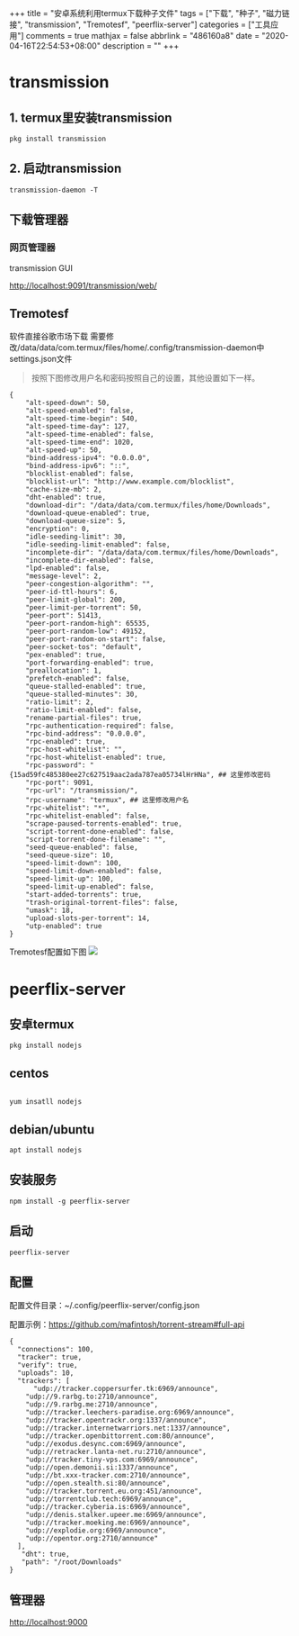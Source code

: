 +++
title = "安卓系统利用termux下载种子文件"
tags = ["下载", "种子", "磁力链接", "transmission", "Tremotesf", "peerflix-server"]
categories = ["工具应用"]
comments = true
mathjax = false
abbrlink = "486160a8"
date = "2020-04-16T22:54:53+08:00"
description = ""
+++

# transmission

## 1. termux里安装transmission

```
pkg install transmission
```
## 2. 启动transmission
```
transmission-daemon -T
```
## 下载管理器
### 网页管理器 
transmission GUI

<http://localhost:9091/transmission/web/>

## Tremotesf
软件直接谷歌市场下载
需要修改/data/data/com.termux/files/home/.config/transmission-daemon中settings.json文件
>按照下图修改用户名和密码按照自己的设置，其他设置如下一样。

<escape><!-- more --></escape>
```
{
    "alt-speed-down": 50,
    "alt-speed-enabled": false,
    "alt-speed-time-begin": 540,
    "alt-speed-time-day": 127,
    "alt-speed-time-enabled": false,
    "alt-speed-time-end": 1020,
    "alt-speed-up": 50,
    "bind-address-ipv4": "0.0.0.0",
    "bind-address-ipv6": "::",
    "blocklist-enabled": false,
    "blocklist-url": "http://www.example.com/blocklist",
    "cache-size-mb": 2,
    "dht-enabled": true,
    "download-dir": "/data/data/com.termux/files/home/Downloads",
    "download-queue-enabled": true,
    "download-queue-size": 5,
    "encryption": 0,
    "idle-seeding-limit": 30,
    "idle-seeding-limit-enabled": false,
    "incomplete-dir": "/data/data/com.termux/files/home/Downloads",
    "incomplete-dir-enabled": false,
    "lpd-enabled": false,
    "message-level": 2,
    "peer-congestion-algorithm": "",
    "peer-id-ttl-hours": 6,
    "peer-limit-global": 200,
    "peer-limit-per-torrent": 50,
    "peer-port": 51413,
    "peer-port-random-high": 65535,
    "peer-port-random-low": 49152,
    "peer-port-random-on-start": false,
    "peer-socket-tos": "default",
    "pex-enabled": true,
    "port-forwarding-enabled": true,
    "preallocation": 1,
    "prefetch-enabled": false,
    "queue-stalled-enabled": true,
    "queue-stalled-minutes": 30,
    "ratio-limit": 2,
    "ratio-limit-enabled": false,
    "rename-partial-files": true,
    "rpc-authentication-required": false,
    "rpc-bind-address": "0.0.0.0",
    "rpc-enabled": true,
    "rpc-host-whitelist": "",
    "rpc-host-whitelist-enabled": true,
    "rpc-password": "{15ad59fc485380ee27c627519aac2ada787ea05734lHrHNa", ## 这里修改密码
    "rpc-port": 9091,
    "rpc-url": "/transmission/",
    "rpc-username": "termux", ## 这里修改用户名
    "rpc-whitelist": "*",
    "rpc-whitelist-enabled": false,
    "scrape-paused-torrents-enabled": true,
    "script-torrent-done-enabled": false,
    "script-torrent-done-filename": "",
    "seed-queue-enabled": false,
    "seed-queue-size": 10,
    "speed-limit-down": 100,
    "speed-limit-down-enabled": false,
    "speed-limit-up": 100,
    "speed-limit-up-enabled": false,
    "start-added-torrents": true,
    "trash-original-torrent-files": false,
    "umask": 18,
    "upload-slots-per-torrent": 14,
    "utp-enabled": true
}
```
Tremotesf配置如下图
![](https://ftp.bmp.ovh/imgs/2020/04/f75db9e7ce757e66.jpg)

# peerflix-server

## 安卓termux
```
pkg install nodejs
```
## centos
```

yum insatll nodejs
```
## debian/ubuntu
```
apt install nodejs
```
## 安装服务
```
npm install -g peerflix-server
```
## 启动
```
peerflix-server
```
## 配置
配置文件目录：~/.config/peerflix-server/config.json

配置示例：https://github.com/mafintosh/torrent-stream#full-api

```
{
  "connections": 100,
  "tracker": true,
  "verify": true,
  "uploads": 10,
  "trackers": [
      "udp://tracker.coppersurfer.tk:6969/announce",
    "udp://9.rarbg.to:2710/announce",
    "udp://9.rarbg.me:2710/announce",
    "udp://tracker.leechers-paradise.org:6969/announce",
    "udp://tracker.opentrackr.org:1337/announce",
    "udp://tracker.internetwarriors.net:1337/announce",
    "udp://tracker.openbittorrent.com:80/announce",
    "udp://exodus.desync.com:6969/announce",
    "udp://retracker.lanta-net.ru:2710/announce",
    "udp://tracker.tiny-vps.com:6969/announce",
    "udp://open.demonii.si:1337/announce",
    "udp://bt.xxx-tracker.com:2710/announce",
    "udp://open.stealth.si:80/announce",
    "udp://tracker.torrent.eu.org:451/announce",
    "udp://torrentclub.tech:6969/announce",
    "udp://tracker.cyberia.is:6969/announce",
    "udp://denis.stalker.upeer.me:6969/announce",
    "udp://tracker.moeking.me:6969/announce",
    "udp://explodie.org:6969/announce",
    "udp://opentor.org:2710/announce"
  ],
   "dht": true, 
   "path": "/root/Downloads"
}
```
## 管理器

<http://localhost:9000>